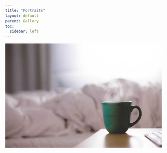 ```yaml
---
title: "Portraits"
layout: default
parent: Gallery
toc:
  sidebar: left
---
```

![Person](/assets/img/12.jpg)
